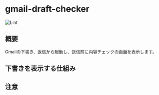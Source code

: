# gmail-draft-checker

![Lint](https://github.com/xxuxa-k/gmail-draft-checker/actions/workflows/lint.yml/badge.svg)

## 概要

Gmailの下書き、返信から起動し、送信前に内容チェックの画面を表示します。

## 下書きを表示する仕組み

## 注意

